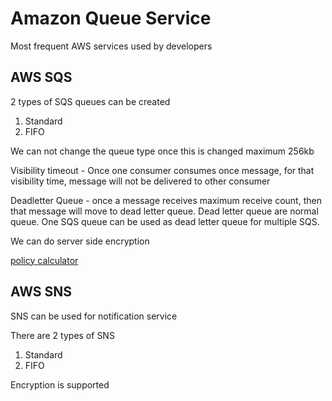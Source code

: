 # Amazon Queue Service

Most frequent AWS services used by developers

## AWS SQS

2 types of SQS queues can be created

1. Standard
2. FIFO

We can not change the queue type once this is changed
maximum 256kb

Visibility timeout - Once one consumer consumes once message, for that visibility time, message will not be delivered to other consumer

Deadletter Queue - once a message receives maximum receive count, then that message will move to dead letter queue. Dead letter queue are normal queue. 
One SQS queue can be used as dead letter queue for multiple SQS.

We can do server side encryption

[policy calculator](https://awspolicygen.s3.amazonaws.com/policygen.html)


## AWS SNS

SNS can be used for notification service

There are 2 types of SNS

1. Standard
2. FIFO

Encryption is supported
